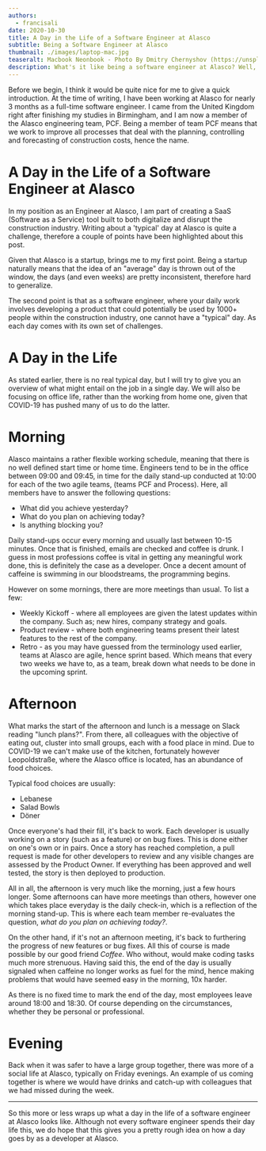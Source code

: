 ```yaml
---
authors:
  - francisali
date: 2020-10-30
title: A Day in the Life of a Software Engineer at Alasco
subtitle: Being a Software Engineer at Alasco
thumbnail: ./images/laptop-mac.jpg
teaseralt: Macbook Neonbook - Photo By Dmitry Chernyshov (https://unsplash.com/@oneor0)
description: What's it like being a software engineer at Alasco? Well, this article will give you some insight!
---
```


Before we begin, I think it would be quite nice for me to give a quick introduction. At the time of writing, I have been working at Alasco for nearly 3 months as a full-time software engineer. I came from the United Kingdom right after finishing my studies in Birmingham, and I am now a member of the Alasco engineering team, PCF. Being a member of team PCF means that we work to improve all processes that deal with the planning, controlling and forecasting of construction costs, hence the name.

# A Day in the Life of a Software Engineer at Alasco

In my position as an Engineer at Alasco, I am part of creating a SaaS (Software as a Service) tool built to both digitalize and disrupt the construction industry. Writing about a 'typical' day at Alasco is quite a challenge, therefore a couple of points have been highlighted about this post.

Given that Alasco is a startup, brings me to my first point. Being a startup naturally means that the idea of an "average" day is thrown out of the window, the days (and even weeks) are pretty inconsistent, therefore hard to generalize.

The second point is that as a software engineer, where your daily work involves developing a product that could potentially be used by 1000+ people within the construction industry, one cannot have a "typical" day. As each day comes with its own set of challenges.

# A Day in the Life

As stated earlier, there is no real typical day, but I will try to give you an overview of what might entail on the job in a single day. We will also be focusing on office life, rather than the working from home one, given that COVID-19 has pushed many of us to do the latter.

# Morning

Alasco maintains a rather flexible working schedule, meaning that there is no well defined start time or home time. Engineers tend to be in the office between 09:00 and 09:45, in time for the daily stand-up conducted at 10:00 for each of the two agile teams, (teams PCF and Process). Here, all members have to answer the following questions:

- What did you achieve yesterday?
- What do you plan on achieving today?
- Is anything blocking you?

Daily stand-ups occur every morning and usually last between 10-15 minutes. Once that is finished, emails are checked and coffee is drunk. I guess in most professions coffee is vital in getting any meaningful work done, this is definitely the case as a developer. Once a decent amount of caffeine is swimming in our bloodstreams, the programming begins.

However on some mornings, there are more meetings than usual. To list a few:

- Weekly Kickoff - where all employees are given the latest updates within the company. Such as; new hires, company strategy and goals.
- Product review - where both engineering teams present their latest features to the rest of the company.
- Retro - as you may have guessed from the terminology used earlier, teams at Alasco are agile, hence sprint based. Which means that every two weeks we have to, as a team, break down what needs to be done in the upcoming sprint.

# Afternoon

What marks the start of the afternoon and lunch is a message on Slack reading "lunch plans?". From there, all colleagues with the objective of eating out, cluster into small groups, each with a food place in mind. Due to COVID-19 we can't make use of the kitchen, fortunately however Leopoldstraße, where the Alasco office is located, has an abundance of food choices.

Typical food choices are usually:

- Lebanese
- Salad Bowls
- Döner

Once everyone's had their fill, it's back to work. Each developer is usually working on a story (such as a feature) or on bug fixes. This is done either on one's own or in pairs. Once a story has reached completion, a pull request is made for other developers to review and any visible changes are assessed by the Product Owner. If everything has been approved and well tested, the story is then deployed to production.

All in all, the afternoon is very much like the morning, just a few hours longer. Some afternoons can have more meetings than others, however one which takes place everyday is the daily check-in, which is a reflection of the morning stand-up. This is where each team member re-evaluates the question, _what do you plan on achieving today?_.

On the other hand, if it's not an afternoon meeting, it's back to furthering the progress of new features or bug fixes. All this of course is made possible by our good friend _Coffee_. Who without, would make coding tasks much more strenuous. Having said this, the end of the day is usually signaled when caffeine no longer works as fuel for the mind, hence making problems that would have seemed easy in the morning, 10x harder.

As there is no fixed time to mark the end of the day, most employees leave around 18:00 and 18:30. Of course depending on the circumstances, whether they be personal or professional.

# Evening

Back when it was safer to have a large group together, there was more of a social life at Alasco, typically on Friday evenings. An example of us coming together is where we would have drinks and catch-up with colleagues that we had missed during the week.

---

So this more or less wraps up what a day in the life of a software engineer at Alasco looks like. Although not every software engineer spends their day life this, we do hope that this gives you a pretty rough idea on how a day goes by as a developer at Alasco.
